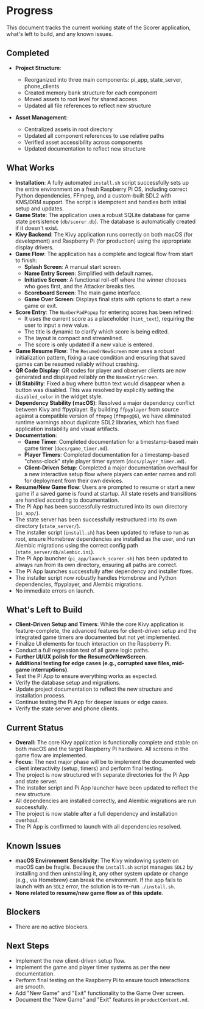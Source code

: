 # Progress

This document tracks the current working state of the Scorer application, what's left to build, and any known issues.

## Completed

- **Project Structure**:

  - Reorganized into three main components: pi_app, state_server, phone_clients
  - Created memory bank structure for each component
  - Moved assets to root level for shared access
  - Updated all file references to reflect new structure

- **Asset Management**:
  - Centralized assets in root directory
  - Updated all component references to use relative paths
  - Verified asset accessibility across components
  - Updated documentation to reflect new structure

## What Works

- **Installation**: A fully automated `install.sh` script successfully sets up the entire environment on a fresh Raspberry Pi OS, including correct Python dependencies, FFmpeg, and a custom-built SDL2 with KMS/DRM support. The script is idempotent and handles both initial setup and updates.
- **Game State**: The application uses a robust SQLite database for game state persistence (`db/scorer.db`). The database is automatically created if it doesn't exist.
- **Kivy Backend**: The Kivy application runs correctly on both macOS (for development) and Raspberry Pi (for production) using the appropriate display drivers.
- **Game Flow**: The application has a complete and logical flow from start to finish:
  - **Splash Screen**: A manual start screen.
  - **Name Entry Screen**: Simplified with default names.
  - **Initiative Screen**: A functional roll-off where the winner chooses who goes first, and the Attacker breaks ties.
  - **Scoreboard Screen**: The main game interface.
  - **Game Over Screen**: Displays final stats with options to start a new game or exit.
- **Score Entry**: The `NumberPadPopup` for entering scores has been refined:
  - It uses the current score as a placeholder (`hint_text`), requiring the user to input a new value.
  - The title is dynamic to clarify which score is being edited.
  - The layout is compact and streamlined.
  - The score is only updated if a new value is entered.
- **Game Resume Flow**: The `ResumeOrNewScreen` now uses a robust initialization pattern, fixing a race condition and ensuring that saved games can be resumed reliably without crashing.
- **QR Code Display**: QR codes for player and observer clients are now generated and displayed reliably on the `NameEntryScreen`.
- **UI Stability**: Fixed a bug where button text would disappear when a button was disabled. This was resolved by explicitly setting the `disabled_color` in the widget style.
- **Dependency Stability (macOS)**: Resolved a major dependency conflict between Kivy and ffpyplayer. By building `ffpyplayer` from source against a compatible version of `ffmpeg` (`ffmpeg@6`), we have eliminated runtime warnings about duplicate SDL2 libraries, which has fixed application instability and visual artifacts.
- **Documentation**:
  - **Game Timer**: Completed documentation for a timestamp-based main game timer (`docs/game_timer.md`).
  - **Player Timers**: Completed documentation for a timestamp-based "chess-clock" style player timer system (`docs/player_timer.md`).
  - **Client-Driven Setup**: Completed a major documentation overhaul for a new interactive setup flow where players can enter names and roll for deployment from their own devices.
- **Resume/New Game flow**: Users are prompted to resume or start a new game if a saved game is found at startup. All state resets and transitions are handled according to documentation.
- The Pi App has been successfully restructured into its own directory (`pi_app/`).
- The state server has been successfully restructured into its own directory (`state_server/`).
- The installer script (`install.sh`) has been updated to refuse to run as root, ensure Homebrew dependencies are installed as the user, and run Alembic migrations using the correct config path (`state_server/db/alembic.ini`).
- The Pi App launcher (`pi_app/launch_scorer.sh`) has been updated to always run from its own directory, ensuring all paths are correct.
- The Pi App launches successfully after dependency and installer fixes.
- The installer script now robustly handles Homebrew and Python dependencies, ffpyplayer, and Alembic migrations.
- No immediate errors on launch.

## What's Left to Build

- **Client-Driven Setup and Timers**: While the core Kivy application is feature-complete, the advanced features for client-driven setup and the integrated game timers are documented but not yet implemented.
- Finalize UI elements for touch interaction on the Raspberry Pi.
- Conduct a full regression test of all game logic paths.
- **Further UI/UX polish for the ResumeOrNewScreen**.
- **Additional testing for edge cases (e.g., corrupted save files, mid-game interruptions)**.
- Test the Pi App to ensure everything works as expected.
- Verify the database setup and migrations.
- Update project documentation to reflect the new structure and installation process.
- Continue testing the Pi App for deeper issues or edge cases.
- Verify the state server and phone clients.

## Current Status

- **Overall:** The core Kivy application is functionally complete and stable on both macOS and the target Raspberry Pi hardware. All screens in the game flow are implemented.
- **Focus:** The next major phase will be to implement the documented web client interactivity (setup, timers) and perform final testing.
- The project is now structured with separate directories for the Pi App and state server.
- The installer script and Pi App launcher have been updated to reflect the new structure.
- All dependencies are installed correctly, and Alembic migrations are run successfully.
- The project is now stable after a full dependency and installation overhaul.
- The Pi App is confirmed to launch with all dependencies resolved.

## Known Issues

- **macOS Environment Sensitivity**: The Kivy windowing system on macOS can be fragile. Because the `install.sh` script manages `SDL2` by installing and then uninstalling it, any other system update or change (e.g., via Homebrew) can break the environment. If the app fails to launch with an `SDL2` error, the solution is to re-run `./install.sh`.
- **None related to resume/new game flow as of this update**.

## Blockers

- There are no active blockers.

## Next Steps

- Implement the new client-driven setup flow.
- Implement the game and player timer systems as per the new documentation.
- Perform final testing on the Raspberry Pi to ensure touch interactions are smooth.
- Add "New Game" and "Exit" functionality to the Game Over screen.
- Document the "New Game" and "Exit" features in `productContext.md`.

